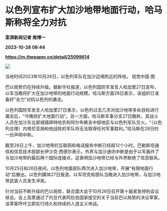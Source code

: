 # 以色列宣布扩大加沙地带地面行动，哈马斯称将全力对抗
**澎湃新闻记者 南博一**

**2023-10-28 08:44**

**https://m.thepaper.cn/detail/25099614**

![](https://imagecloud.thepaper.cn/thepaper/image/276/41/694.jpg)

当地时间2023年10月26日，以色列军队在加沙边境附近的阵地。 视觉中国 图

巴以局势仍在持续升级。据新华社报道，以色列国防军发言人哈加里27日宣布，以军当晚将扩大在加沙地带的地面行动规模。哈马斯方面28日表示，该组织已准备好“全力”对抗以色列的袭击。

以色列国防军发言人哈加里27日表示，以色列过去几天对加沙地带多处目标进行袭击后，“今晚将扩大地面行动”。另一方面，哈马斯军事分支27日晚称，其战斗人员在加沙东北部城镇拜特哈农和阿尔布赖吉中部地区与以色列军队交火。“（以色列总理）内塔尼亚胡和他战败的军队将无法取得任何军事胜利。”哈马斯在28日的一份声明中称。

截至28日上午，加沙地带的互联网和电话服务中断已经超12个小时。巴勒斯坦通信和信息技术部部长伊沙克·西德尔表示，外界与加沙通讯中断是由于以军轰炸了与加沙地带的最后两个国际连接点，这表明加沙地带已经与外界断绝了信息联系。

10月25日和26日夜间，以色列地面部队两次进入加沙地带，开展“有限地面行动”后撤出。以色列媒体27日报道，以军坦克和部队当晚进入加沙地带，与加沙地带武装人员发生冲突。

针对当前不断升级的巴以局势，联合国大会于10月26日召开第十届紧急特别会议续会。会上高票通过了约旦代表阿拉伯国家提交的关于当前巴以局势的决议草案。该草案呼吁立即实行持久和持续的人道主义休战。